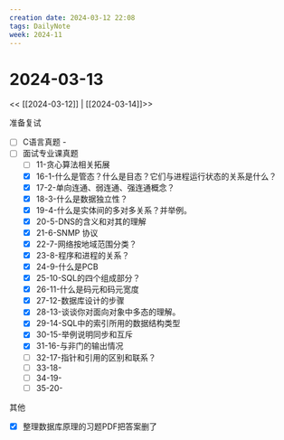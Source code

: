 ```yaml
---
creation date: 2024-03-12 22:08
tags: DailyNote
week: 2024-11
---
```


# 2024-03-13

<< [[2024-03-12]] | [[2024-03-14]]>>


准备复试
- [ ] C语言真题 - 
- [ ] 面试专业课真题
	- [ ] 11-贪心算法相关拓展
	- [x] 16-1-什么是管态？什么是目态？它们与进程运行状态的关系是什么？
	- [x] 17-2-单向连通、弱连通、强连通概念？
	- [x] 18-3-什么是数据独立性？
	- [x] 19-4-什么是实体间的多对多关系？并举例。
	- [x] 20-5-DNS的含义和对其的理解
	- [x] 21-6-SNMP 协议
	- [x] 22-7-网络按地域范围分类？
	- [x] 23-8-程序和进程的关系？
	- [x] 24-9-什么是PCB
	- [x] 25-10-SQL的四个组成部分？
	- [x] 26-11-什么是码元和码元宽度
	- [x] 27-12-数据库设计的步骤
	- [x] 28-13-谈谈你对面向对象中多态的理解。
	- [x] 29-14-SQL中的索引所用的数据结构类型
	- [x] 30-15-举例说明同步和互斥
	- [x] 31-16-与非门的输出情况
	- [ ] 32-17-指针和引用的区别和联系？
	- [ ] 33-18-
	- [ ] 34-19-
	- [ ] 35-20-

其他
- [x] 整理数据库原理的习题PDF把答案删了